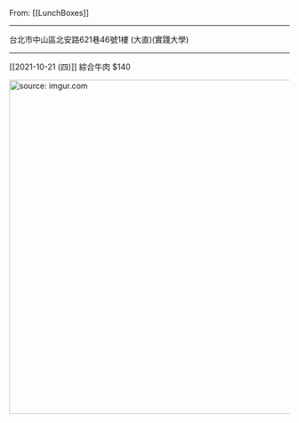 From: [[LunchBoxes]]

---

台北市中山區北安路621巷46號1樓 (大直)(實踐大學)

---

[[2021-10-21 (四)]] 綜合牛肉 $140

<a href="https://imgur.com/y2IMNbt"><img src="https://i.imgur.com/y2IMNbt.jpg" title="source: imgur.com" width="600px"/></a>